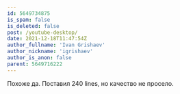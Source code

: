 ```yaml
---
id: 5649734875
is_spam: false
is_deleted: false
post: /youtube-desktop/
date: 2021-12-18T11:47:54Z
author_fullname: 'Ivan Grishaev'
author_nickname: 'igrishaev'
author_is_anon: false
parent: 5649716222
---
```


<p>Похоже да. Поставил 240 lines, но качество не просело.</p>
